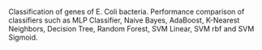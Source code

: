 Classification of genes of E. Coli bacteria.
Performance comparison of classifiers such as MLP Classifier, Naive Bayes, AdaBoost, K-Nearest Neighbors, Decision Tree, Random Forest, SVM Linear, SVM rbf and SVM Sigmoid.
